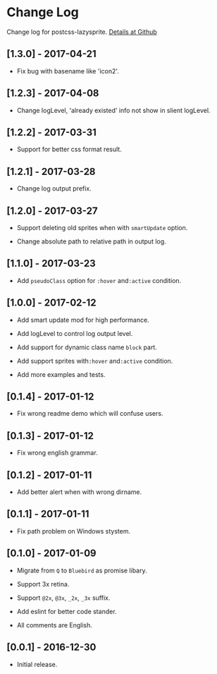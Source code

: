 
# Change Log

Change log for postcss-lazysprite. [Details at Github](https://github.com/Jeff2Ma/postcss-lazysprite)

## [1.3.0] - 2017-04-21

- Fix bug with basename like 'icon2'.

## [1.2.3] - 2017-04-08

- Change logLevel, 'already existed' info not show in slient logLevel.

## [1.2.2] - 2017-03-31

- Support for better css format result.

## [1.2.1] - 2017-03-28

- Change log output prefix.

## [1.2.0] - 2017-03-27

- Support deleting old sprites when with `smartUpdate` option.

- Change absolute path to relative path in output log.

## [1.1.0] - 2017-03-23

- Add `pseudoClass` option for `:hover` and`:active` condition.

## [1.0.0] - 2017-02-12

- Add smart update mod for high performance.

- Add logLevel to control log output level.

- Add support for dynamic class name `block` part.

- Add support sprites with`:hover` and`:active` condition.

- Add more examples and tests.

## [0.1.4] - 2017-01-12

- 	Fix wrong readme demo which will confuse users.

## [0.1.3] - 2017-01-12

- 	Fix wrong english grammar.

## [0.1.2] - 2017-01-11

- 	Add better alert when with wrong dirname.

## [0.1.1] - 2017-01-11

- 	Fix path problem on Windows stystem.

## [0.1.0] - 2017-01-09

- Migrate from `Q` to `Bluebird` as promise libary.

- Support 3x retina.

- Support `@2x`, `@3x`, `_2x`, `_3x` suffix.

- Add eslint for better code stander.

- All comments are English.

## [0.0.1] - 2016-12-30

- Initial release.
